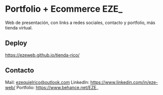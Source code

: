 # Portfolio + Ecommerce EZE_ 

Web de presentación, con links a redes sociales, contacto y portfolio, más tienda virtual.

## Deploy

https://ezeweb.github.io/tienda-rico/

## Contacto

Mail: ezequielrico@outlook.com
LinkedIn: https://www.linkedin.com/in/eze-web/
Portfolio: https://www.behance.net/EZE_
